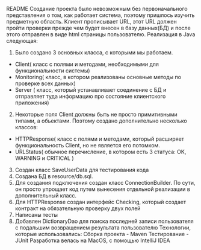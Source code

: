 README
Создание проекта было невозможным без первоначального представления о том, как работает система, поэтому пришлось изучить предметную область.
Клиент прописывает URL, этот URL должен пройти проверки прежде чем будет внесен в базу данных(БД) и после этого отправлен в виде html страницы пользователю.
Реализация в Java следующая:
1. Было создано 3 основных класса, с которыми мы работаем.
* Client( класс с полями и методами, необходимыми для функциональности системы)
* Monitoring( класс, в котором реализованы основные методы по проверке всех данных)
* Server ( класс, который устанавливает соединение с БД и отправляет туда информацию про состояние клиентского приложения)
2. Некоторые поля Client должны быть не просто примитивными типами, а обьектами. Поэтому создано дополнительно несколько классов:
* HTTPResponse( класс с полями и методами, который расширяет функциональность Client, но не является его потомком.
* URLStatus( обычное перечисление, в котором есть 3 статуса: OK, WARNING и CRITICAL )
3. Создан класс SaveUserData для тестирования кода
4. Создана БД в resource/db.sql.
5. Для создания подключения создан класс ConnectionBuilder. По сути, он просто упрощает код путем вынесения отдельной реализации в дополнительный класс.
6. Для HTTPResponse создан интерфейс Checking, который создает контракт на обязательную проверку двух полей
7. Написаны тесты
8. Добавлен DictionaryDao для поиска последней записи пользователя с подальшим возвращением результата пользователю
Технологии, которые использовались: 
Сборка проекта - Maven 
Тестирование - JUnit 
Разработка велась на MacOS, с помощью IntelliJ IDEA
